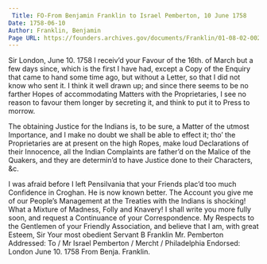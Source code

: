 ```yaml
---
 Title: FO-From Benjamin Franklin to Israel Pemberton, 10 June 1758
Date: 1758-06-10
Author: Franklin, Benjamin
Page URL: https://founders.archives.gov/documents/Franklin/01-08-02-0020
---
```


Sir
London, June 10. 1758
I receiv’d your Favour of the 16th. of March but a few days since, which is the first I have had, except a Copy of the Enquiry that came to hand some time ago, but without a Letter, so that I did not know who sent it. I think it well drawn up; and since there seems to be no farther Hopes of accommodating Matters with the Proprietaries, I see no reason to favour them longer by secreting it, and think to put it to Press to morrow.

The obtaining Justice for the Indians is, to be sure, a Matter of the utmost Importance, and I make no doubt we shall be able to effect it; tho’ the Proprietaries are at present on the high Ropes, make loud Declarations of their Innocence, all the Indian Complaints are father’d on the Malice of the Quakers, and they are determin’d to have Justice done to their Characters, &c.


I was afraid before I left Pensilvania that your Friends plac’d too much Confidence in Croghan. He is now known better. The Account you give me of our People’s Management at the Treaties with the Indians is shocking! What a Mixture of Madness, Folly and Knavery!
I shall write you more fully soon, and request a Continuance of your Correspondence. My Respects to the Gentlemen of your Friendly Association, and believe that I am, with great Esteem, Sir Your most obedient Servant
B Franklin
Mr. Pemberton
 Addressed: To / Mr Israel Pemberton / Mercht / Philadelphia
Endorsed: London June 10. 1758 From Benja. Franklin.

